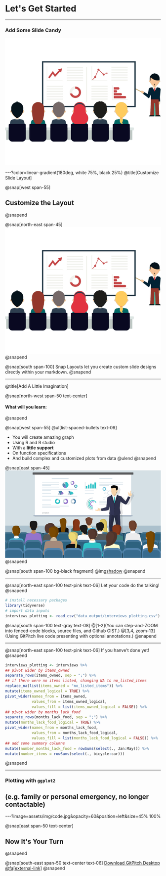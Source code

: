 # Let's Get **Started**

---

### Add Some Slide Candy

![IMAGE](assets/img/presentation.png)

---?color=linear-gradient(180deg, white 75%, black 25%)
@title[Customize Slide Layout]

@snap[west span-55]
## Customize the Layout
@snapend

@snap[north-east span-45]
![IMAGE](assets/img/presentation.png)
@snapend

@snap[south span-100]
Snap Layouts let you create custom slide designs directly within your markdown.
@snapend

---
@title[Add A Little Imagination]

@snap[north-west span-50 text-center]
#### What will you learn:
@snapend

@snap[west span-55]
@ul[list-spaced-bullets text-09]
- You will create amazing graph
- Using R and R studio
- With a **little support**
- On function specifications
- And build complex and customized plots from data
@ulend
@snapend

@snap[east span-45]
![IMAGE](assets/img/conference.png)
@snapend

@snap[south span-100 bg-black fragment]
@img[shadow](assets/img/conference.png)
@snapend

---

@snap[north-east span-100 text-pink text-06]
Let your code do the talking!
@snapend

```r zoom-18
# install necessary packages
library(tidyverse)
# import data inputs
interviews_plotting <- read_csv("data_output/interviews_plotting.csv")
```

@snap[south span-100 text-gray text-08]
@[1-2](You can step-and-ZOOM into fenced-code blocks, source files, and Github GIST.)
@[3,4, zoom-13](Using GitPitch live code presenting with optional annotations.)
@snapend


---

@snap[north-east span-100 text-pink text-06]
If you hanve't done yet!
@snapend

```r zoom-8
interviews_plotting <- interviews %>%
## pivot wider by items_owned
separate_rows(items_owned, sep = ";") %>%
## if there were no items listed, changing NA to no_listed_items
replace_na(list(items_owned = "no_listed_items")) %>%
mutate(items_owned_logical = TRUE) %>%
pivot_wider(names_from = items_owned, 
            values_from = items_owned_logical, 
            values_fill = list(items_owned_logical = FALSE)) %>%
## pivot wider by months_lack_food
separate_rows(months_lack_food, sep = ";") %>%
mutate(months_lack_food_logical = TRUE) %>%
pivot_wider(names_from = months_lack_food, 
            values_from = months_lack_food_logical, 
            values_fill = list(months_lack_food_logical = FALSE)) %>%
## add some summary columns
mutate(number_months_lack_food = rowSums(select(., Jan:May))) %>%
mutate(number_items = rowSums(select(., bicycle:car)))
```
@snapend

---

### Plotting with `ggplot2` 
(e.g. family or personal emergency, no longer contactable)
---


---?image=assets/img/code.jpg&opacity=60&position=left&size=45% 100%

@snap[east span-50 text-center]
## Now It's **Your** Turn
@snapend

@snap[south-east span-50 text-center text-06]
[Download GitPitch Desktop @fa[external-link]](https://gitpitch.com/docs/getting-started/tutorial/)
@snapend

